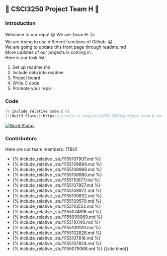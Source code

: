 ## :beginner: CSCI3250 Project Team H :star2:
### Introduction
Welcome to our repo! :smiley: 
We are Team H. :+1:  
We are trying to use different functions of Github. :grin:  
We are going to update this front page through readme.md  
More updates of our projects is coming in.  
Here is our task list:

1. Set up readme.md
2. Include data into readme
3. Project board
4. Write C code
5. Promote your repo

### Code
```c
{% include_relative code.c %}
[![Build Status](https://travis-ci.org/csci3250-2019/project-team-h.svg?branch=master)](https://travis-ci.org/csci3250-2019/project-team-h)
```
[![Build Status](https://travis-ci.org/csci3250-2019/project-team-h.svg?branch=master)](https://travis-ci.org/csci3250-2019/project-team-h)

### Contributors

Here are our team members: (TBU)  
- {% include_relative _stu/1155107907.md %}  
- {% include_relative _stu/1155108884.md %}  
- {% include_relative _stu/1155108968.md %}  
- {% include_relative _stu/1155108980.md %}  
- {% include_relative _stu/1155110677.md %}  
- {% include_relative _stu/1155107857.md %}  
- {% include_relative _stu/1155108972.md %}  
- {% include_relative _stu/1155109832.md %}  
- {% include_relative _stu/1155109570.md %}  
- {% include_relative _stu/1155110554.md %}  
- {% include_relative _stu/1155074616.md %}  
- {% include_relative _stu/1155099069.md %}  
- {% include_relative _stu/1155110140.md %}  
- {% include_relative _stu/1155109120.md %}  
- {% include_relative _stu/1155102826.md %}  
- {% include_relative _stu/1155107818.md %}
- {% include_relative _stu/1155107824.md %}
- {% include_relative _stu/1155079068.md %}
{{site.time}}
